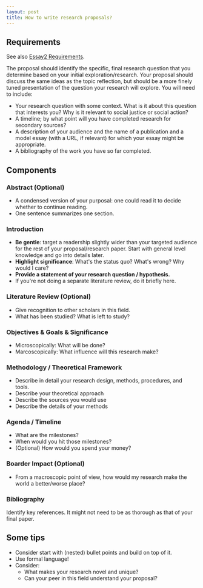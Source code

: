 ```yaml
---
layout: post
title: How to write research proposals?
---
```

## Requirements
See also [Essay2 Requirements](../W6D2/essay2.md).

The proposal should identify the specific, final research question that you determine based on your initial exploration/research. Your proposal should discuss the same ideas as the topic reflection, but should be a more finely tuned presentation of the question your research will explore. You will need to include:

- Your research question with some context. What is it about this question that interests you? Why is it relevant to social justice or social action?
- A timeline; by what point will you have completed research for secondary sources?
- A description of your audience and the name of a publication and a model essay (with a URL, if relevant) for which your essay might be appropriate.
- A bibliography of the work you have so far completed.

## Components
### Abstract (Optional)
- A condensed version of your purposal: one could read it to decide whether to continue reading.
- One sentence summarizes one section.

### Introduction
- **Be gentle**: target a readership slightly wider than your targeted audience for the rest of your proposal/research paper. Start with general level knowledge and go into details later.
- **Highlight significance**: What's the status quo? What's wrong? Why would I care?
- **Provide a statement of your research question / hypothesis.**
- If you're not doing a separate literature review, do it briefly here.

### Literature Review (Optional)
- Give recognition to other scholars in this field.
- What has been studied? What is left to study?

### Objectives & Goals & Significance
- Microscopically: What will be done?
- Marcoscopically: What influence will this research make?

### Methodology / Theoretical Framework
- Describe in detail your research design, methods, procedures, and tools.
- Describe your theoretical approach
- Describe the sources you would use
- Describe the details of your methods

### Agenda / Timeline
- What are the milestones?
- When would you hit those milestones?
- (Optional) How would you spend your money?

### Boarder Impact (Optional) 
- From a macroscopic point of view, how would my research make the world a better/worse place?

### Bibliography
Identify key references. It might not need to be as thorough as that of your final paper.

## Some tips
- Consider start with (nested) bullet points and build on top of it.
- Use formal language!
- Consider:
  - What makes your research novel and unique? 
  - Can your peer in this field understand your proposal?
